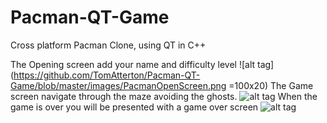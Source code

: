 # Pacman-QT-Game
Cross platform Pacman Clone, using QT in C++

The Opening screen add your name and difficulty level
![alt tag](https://github.com/TomAtterton/Pacman-QT-Game/blob/master/images/PacmanOpenScreen.png =100x20)
The Game screen navigate through the maze avoiding the ghosts.
![alt tag](https://github.com/TomAtterton/Pacman-QT-Game/blob/master/images/PacmanGameScreen.png)
When the game is over you will be presented with a game over screen
![alt tag](https://github.com/TomAtterton/Pacman-QT-Game/blob/master/images/PacmanGameOver.png)

